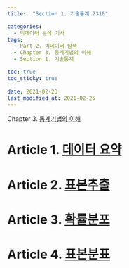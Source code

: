 ```yaml
---
title:  "Section 1. 기술통계 2310"

categories:
  - 빅데이터 분석 기사
tags: 
  - Part 2. 빅데이터 탐색
  - Chapter 3. 통계기법의 이해
  - Section 1. 기술통계

toc: true
toc_sticky: true
 
date: 2021-02-23
last_modified_at: 2021-02-25
---
```


Chapter 3. [통계기법의 이해]()

# Article 1. [데이터 요약]()

# Article 2. [표본추출]()

# Article 3. [확률분포]()

# Article 4. [표본분표]()